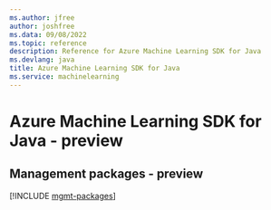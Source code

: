 ```yaml
---
ms.author: jfree
author: joshfree
ms.data: 09/08/2022
ms.topic: reference
description: Reference for Azure Machine Learning SDK for Java
ms.devlang: java
title: Azure Machine Learning SDK for Java
ms.service: machinelearning
---
```

# Azure Machine Learning SDK for Java - preview

## Management packages - preview
[!INCLUDE [mgmt-packages](machine-learning-mgmt-index.md)]